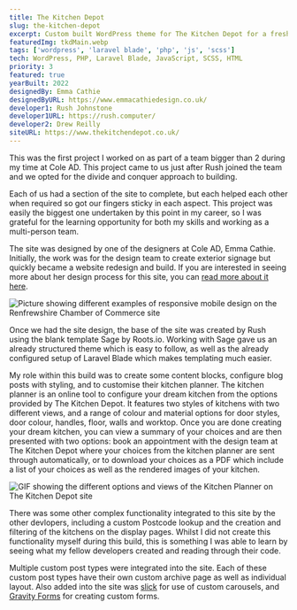```yaml
---
title: The Kitchen Depot
slug: the-kitchen-depot
excerpt: Custom built WordPress theme for The Kitchen Depot for a fresher look and an easier to manage site, with a focus on user experience.
featuredImg: tkdMain.webp
tags: ['wordpress', 'laravel blade', 'php', 'js', 'scss']
tech: WordPress, PHP, Laravel Blade, JavaScript, SCSS, HTML
priority: 3
featured: true
yearBuilt: 2022
designedBy: Emma Cathie
designedByURL: https://www.emmacathiedesign.co.uk/
developer1: Rush Johnstone
developer1URL: https://rush.computer/
developer2: Drew Reilly
siteURL: https://www.thekitchendepot.co.uk/
---
```


This was the first project I worked on as part of a team bigger than 2 during my time at Cole AD. This project came to us just after Rush joined the team and we opted for the divide and conquer approach to building.

Each of us had a section of the site to complete, but each helped each other when required so got our fingers sticky in each aspect. This project was easily the biggest one undertaken by this point in my career, so I was grateful for the learning opportunity for both my skills and working as a multi-person team.

The site was designed by one of the designers at Cole AD, Emma Cathie. Initially, the work was for the design team to create exterior signage but quickly became a website redesign and build. If you are interested in seeing more about her design process for this site, you can <a href='https://www.emmacathiedesign.co.uk/work/the-kitchen-depot' target='_blank'>read more about it here</a>.

<div class='project-image'>
    <img src='./projectImages/tkd/tkdMobile.webp' alt='Picture showing different examples of responsive mobile design on the Renfrewshire Chamber of Commerce site' loading='lazy'>
</div>

Once we had the site design, the base of the site was created by Rush using the blank template Sage by Roots.io. Working with Sage gave us an already structured theme which is easy to follow, as well as the already configured setup of Laravel Blade which makes templating much easier.

My role within this build was to create some content blocks, configure blog posts with styling, and to customise their kitchen planner. The kitchen planner is an online tool to configure your dream kitchen from the options provided by The Kitchen Depot. It features two styles of kitchens with two different views, and a range of colour and material options for door styles, door colour, handles, floor, walls and worktop. Once you are done creating your dream kitchen, you can view a summary of your choices and are then presented with two options: book an appointment with the design team at The Kitchen Depot where your choices from the kitchen planner are sent through automatically, or to download your choices as a PDF which include a list of your choices as well as the rendered images of your kitchen.

<div class='project-image'>
    <img src='./projectImages/tkd/tkdConfig.gif' alt='GIF showing the different options and views of the Kitchen Planner on The Kitchen Depot site' loading='lazy'>
</div>

There was some other complex functionality integrated to this site by the other devlopers, including a custom Postcode lookup and the creation and filtering of the kitchens on the display pages. Whilst I did not create this functionality myself during this build, this is something I was able to learn by seeing what my fellow developers created and reading through their code.

Multiple custom post types were integrated into the site. Each of these custom post types have their own custom archive page as well as individual layout. Also added into the site was <a href='https://kenwheeler.github.io/slick/' target='_blank'>slick</a> for use of custom carousels, and <a href='https://www.gravityforms.com/' target='_blank'>Gravity Forms</a> for creating custom forms.
